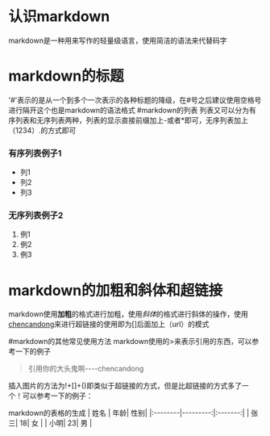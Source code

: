 # 认识markdown 
markdown是一种用来写作的轻量级语言，使用简洁的语法来代替码字
# markdown的标题
'#'表示的是从一个到多个一次表示的各种标题的降级，在#号之后建议使用空格号进行隔开这个也是markdown的语法格式
#markdown的列表
列表又可以分为有序列表和无序列表两种，列表的显示直接前缀加上-或者*即可，无序列表加上（1234）.的方式即可
### 有序列表例子1
- 列1 
- 列2
- 列3
### 无序列表例子2
1. 例1
2. 例2
3. 例3  
# markdown的加粗和斜体和超链接
markdown使用**加粗**的格式进行加粗，使用*斜体*的格式进行斜体的操作，使用[chencandong](https://github.com/chencandong)来进行超链接的使用即为[]后面加上（url）的模式

#markdown的其他常见使用方法
markdown使用的>来表示引用的东西，可以参考一下的例子
> 引用你的大头鬼啊----chencandong

插入图片的方法为!+[]+()即类似于超链接的方式，但是比超链接的方式多了一个！可以参考一下的例子：
![]()

markdown的表格的生成
| 姓名     | 年龄| 性别|
|:--------|---------:|:-------:|
| 张三| 18| 女      |
| 小明| 23| 男      |



